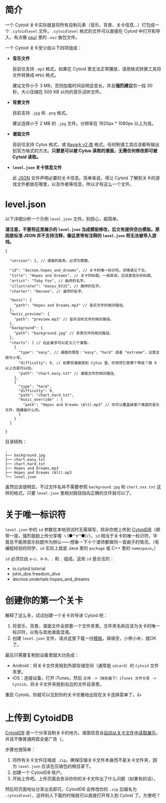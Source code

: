 # 简介

一个 Cytoid 关卡实际就是将所有自制元素（音乐、背景、关卡信息...）打包成一个 `.cytoidlevel` 文件。`.cytoidlevel` 格式的文件可以直接在 Cytoid 中打开和导入，有点像 [osu!](https://osu.ppy.sh/help/wiki/osu!_File_Formats) 里的 `.osz` 曲包文件。

一个 Cytoid 关卡至少由以下四项组成：
- **音乐文件**

    目前仅支持 `.mp3` 格式。如果在 Cytoid 里无法正常播放，请用格式转换工具将文件转换成 `MPEG` 格式。

    建议文件小于 3 MB，否则加载时间会明显变长。并且**强烈建议**剪一段 30 秒，大小压缩在 500 KB 以内的音乐试听文件。

- **背景文件**

    目前支持 `.jpg` 和 `.png` 格式。

    建议选择小于 2 MB 的 `.jpg` 文件。分辨率在 1920px * 1080px 以上为佳。

- **谱面文件**

    目前仅支持 Cytus 格式，或 [Rayark v2 改](https://github.com/TigerHix/Cytoid/wiki/Chart-formats) 格式。任何制谱工具应该都有输出到官方格式的方法。**只要是可以被 Cytus 读取的谱面，无需任何修改即可被 Cytoid 读取。**

- **`level.json` 关卡信息文件**

    此 [JSON](https://json.org) 文件声明必要的关卡信息。简单来说，得让 Cytoid 了解到关卡的游戏文件都放在哪里，以及作者等信息，所以才有这么一个文件。

# level.json

以下详细分析一个示例 `level.json` 文件。别担心，超简单。

**请注意，不要将这里展示的 `level.json` 当成模板修改，后文有提供空白模板。原因是标准 JSON 并不支持注释，像这里带有注释的 `level.json` 将无法被导入游戏。**

```
{
  
  "version": 1, // 谱面的版本。必须为整数。
  
  "id": "decnoe.hopes_and_dreams", // 关卡的唯一标识符。详情请见下文。
  "title": "Hopes and Dreams", // 关卡的标题。一般来说，应该是音乐的标题。
  "artist": "Toby Fox", // 曲师的名字。
  "illustrator": "masyu_0331", // 画师的名字。
  "charter": "Decnoe", // 谱师的名字。
  
  "music": {
    "path": "Hopes and Dreams.mp3" // 音乐文件的相对路径。
  },
  "music_preview": {
    "path": "preview.mp3" // 音乐试听文件的相对路径。
  },
  "background": {
    "path": "background.jpg" // 背景文件的相对路径。
  },
  "charts": [ // 在此最多可以定义三个谱面。
    {
      "type": "easy", // 谱面的类型："easy"，"hard" 或者 "extreme"，注意全部为小写。
      "difficulty": 8, // 如果将谱面放到 Cytus 里，你觉得它是哪个等级？填 9 以上也是可以哒。
      "path": "chart.easy.txt" // 谱面文件的相对路径。
    },
    {
      "type": "hard",
      "difficulty": 9,
      "path": "chart.hard.txt",
      "music_override" : {
        "path": "Hopes and Dreams (Alt).mp3" // 你可以覆盖掉某个难度的音乐文件，隐藏曲什么的。
      }
    }
  ]
  
}
```

目录结构：

```
.
├── background.jpg
├── chart.easy.txt
├── chart.hard.txt
├── Hopes and Dreams.mp3
├── Hopes and Dreams (Alt).mp3
└── level.json
```

虽然应该很明显，不过文件名并不需要参照 `background.jpg` 和 `chart.xxx.txt` 这样的格式。只要 `level.json` 里相对路径指向正确的文件就可以了。

# 关于唯一标识符

`level.json` 中的 `id` 参数在本地测试时无需填写，除非你想上传到 [CytoidDB](http://cytoid.io/browse/)（顺带一提，强烈鼓励上传分享喔 ヽ(●^∀^●)ﾉ）。`id` 相当于关卡的唯一标识符，毕竟总不能用音乐标题作为辨认——想象一下十个谱师都做同一首曲子的情况。（有编程经验的同学，`id` 实际上就是 Java 里的 `package` 或 C++ 里的 `namespace`。）

`id` 必须仅由 `a~z`、`0~9`、`.` 和 `_` 组成。这些 `id` 是合法的：

- io.cytoid.tutorial
- john_doe.freedom_dive
- decnoe.undertale.hopes_and_dreams

# 创建你的第一个关卡

解释了这么多，试试创建一个关卡并导进 Cytoid 吧：

1. 将音乐、背景、谱面文件全部塞一个文件夹里。文件夹名称应该为关卡的唯一标识符，以免与其他谱面混淆。
2. 创建 `level.json` 文件，请点这里下载一份[模板](http://cytoid.io/level.json)，填填空，小修小补，就OK了。

最后只需要复制到设备里就大功告成：

- Android：将关卡文件夹拖到外部存储空间（通常是 `sdcard`）的 `Cytoid` 文件夹里。
- iOS：连接设备，打开 iTunes，然后 `应用 ->（拖到最下）iTunes 文件分享 -> Cytoid`，将关卡文件夹拖到右边的文件目录里。

重启 Cytoid，你就可以见到你的关卡优雅地出现在关卡选择菜单了。👍

# 上传到 CytoidDB

[CytoidDB](http://cytoid.io/browse) 是一个分享自制关卡的地方。谱面信息会[自动从关卡文件中读取展示](http://cytoid.io/browse/io.cytoid.glow_dance)，并且不像普通网盘全是广告（。

步骤也很简单：

1. 将所有关卡文件压缩成 `.zip`。确保压缩关卡文件本身而不是关卡文件夹，因为 `level.json` 应该在压缩包的根目录下。
2. 创建一个 CytoidDB 账户。
3. 开始上传吧。上传页面会告诉你你的关卡文件出了什么问题（如果有的话）。

然后将页面地址分享出去即可。CytoidDB 会修改你的 `.zip` 后缀名为 `.cytoidlevel`，这样别人下载的时候就可以直接打开导入到 Cytoid 了。方便吧？